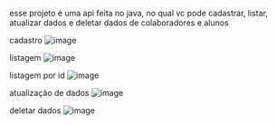 esse projeto é uma api feita no java, no qual vc pode cadastrar, listar, atualizar dados e deletar dados de colaboradores e alunos

cadastro
![image](https://github.com/Le0z1nk/projeto-final-java/assets/118185100/ee201c7f-50be-434a-8d31-2b549c6218e7)

listagem
![image](https://github.com/Le0z1nk/projeto-final-java/assets/118185100/20ecde36-fae9-491f-a5f8-a9e76014b258)

listagem por id
![image](https://github.com/Le0z1nk/projeto-final-java/assets/118185100/4f5e7363-3c98-4e2a-8213-99015548ae57)

atualização de dados
![image](https://github.com/Le0z1nk/projeto-final-java/assets/118185100/f860c6fc-ff39-458c-9ac0-0ed6a1caf101)

deletar dados
![image](https://github.com/Le0z1nk/projeto-final-java/assets/118185100/211d0e10-83f1-4af7-94e4-da4c1a000ffa)
